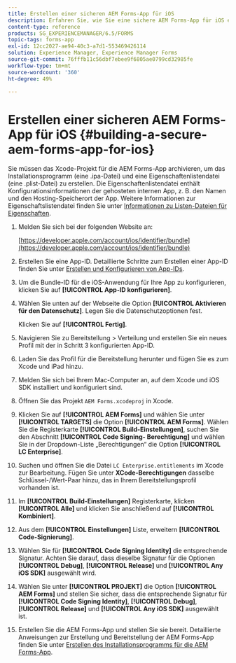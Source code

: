 ```yaml
---
title: Erstellen einer sicheren AEM Forms-App für iOS
description: Erfahren Sie, wie Sie eine sichere AEM Forms-App für iOS erstellen, indem Sie das Xcode-Projekt archivieren. Dadurch werden das Installationsprogramm (eine .ipa-Datei) und die Eigenschaftenliste (eine .plist-Datei) erstellt.
content-type: reference
products: SG_EXPERIENCEMANAGER/6.5/FORMS
topic-tags: forms-app
exl-id: 12cc2027-ae94-40c3-a7d1-553469426114
solution: Experience Manager, Experience Manager Forms
source-git-commit: 76fffb11c56dbf7ebee9f6805ae0799cd32985fe
workflow-type: tm+mt
source-wordcount: '360'
ht-degree: 49%

---
```


# Erstellen einer sicheren AEM Forms-App für iOS {#building-a-secure-aem-forms-app-for-ios}

Sie müssen das Xcode-Projekt für die AEM Forms-App archivieren, um das Installationsprogramm (eine .ipa-Datei) und eine Eigenschaftenlistendatei (eine .plist-Datei) zu erstellen. Die Eigenschaftenlistendatei enthält Konfigurationsinformationen der gehosteten internen App, z. B. den Namen und den Hosting-Speicherort der App. Weitere Informationen zur Eigenschaftslistendatei finden Sie unter [Informationen zu Listen-Dateien für Eigenschaften](https://developer.apple.com/library/ios/#documentation/general/Reference/InfoPlistKeyReference/Articles/AboutInformationPropertyListFiles.html).

1. Melden Sie sich bei der folgenden Website an:

   [https://developer.apple.com/account/ios/identifier/bundle](https://developer.apple.com/account/ios/identifier/bundle)

1. Erstellen Sie eine App-ID. Detaillierte Schritte zum Erstellen einer App-ID finden Sie unter [Erstellen und Konfigurieren von App-IDs](https://developer.apple.com/library/ios/documentation/IDEs/Conceptual/AppDistributionGuide/MaintainingProfiles/MaintainingProfiles.html).
1. Um die Bundle-ID für die iOS-Anwendung für Ihre App zu konfigurieren, klicken Sie auf **[!UICONTROL App-ID konfigurieren]**.
1. Wählen Sie unten auf der Webseite die Option **[!UICONTROL Aktivieren für den Datenschutz]**. Legen Sie die Datenschutzoptionen fest.

   Klicken Sie auf **[!UICONTROL Fertig]**.

1. Navigieren Sie zu Bereitstellung > Verteilung und erstellen Sie ein neues Profil mit der in Schritt 3 konfigurierten App-ID.
1. Laden Sie das Profil für die Bereitstellung herunter und fügen Sie es zum Xcode und iPad hinzu.
1. Melden Sie sich bei Ihrem Mac-Computer an, auf dem Xcode und iOS SDK installiert und konfiguriert sind.
1. Öffnen Sie das Projekt `AEM Forms.xcodeproj` in Xcode.
1. Klicken Sie auf **[!UICONTROL AEM Forms]** und wählen Sie unter **[!UICONTROL TARGETS]** die Option **[!UICONTROL AEM Forms]**. Wählen Sie die Registerkarte **[!UICONTROL Build-Einstellungen]**, suchen Sie den Abschnitt **[!UICONTROL Code Signing- Berechtigung]** und wählen Sie in der Dropdown-Liste „Berechtigungen“ die Option **[!UICONTROL LC Enterprise]**.
1. Suchen und öffnen Sie die Datei `LC Enterprise.entitlements` im Xcode zur Bearbeitung. Fügen Sie unter **XCode-Berechtigungen** dasselbe Schlüssel-/Wert-Paar hinzu, das in Ihrem Bereitstellungsprofil vorhanden ist.
1. Im **[!UICONTROL Build-Einstellungen]** Registerkarte, klicken **[!UICONTROL Alle]** und klicken Sie anschließend auf **[!UICONTROL Kombiniert]**.
1. Aus dem **[!UICONTROL Einstellungen]** Liste, erweitern **[!UICONTROL Code-Signierung]**.
1. Wählen Sie für **[!UICONTROL Code Signing Identity]** die entsprechende Signatur. Achten Sie darauf, dass dieselbe Signatur für die Optionen **[!UICONTROL Debug]**, **[!UICONTROL Release]** und **[!UICONTROL Any iOS SDK]** ausgewählt wird.
1. Wählen Sie unter **[!UICONTROL PROJEKT]** die Option **[!UICONTROL AEM Forms]** und stellen Sie sicher, dass die entsprechende Signatur für **[!UICONTROL Code Signing Identity]**, **[!UICONTROL Debug]**, **[!UICONTROL Release]** und **[!UICONTROL Any iOS SDK]** ausgewählt ist.
1. Erstellen Sie die AEM Forms-App und stellen Sie sie bereit. Detaillierte Anweisungen zur Erstellung und Bereitstellung der AEM Forms-App finden Sie unter [Erstellen des Installationsprogramms für die AEM Forms-App](setup-xcode-project-build-installer.md#build-the-installer-for-the-mobile-workspace-app).
